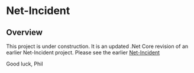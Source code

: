 # Net-Incident
## Overview
This project is under construction.  It is an updated .Net Core revision of an earlier Net-Incident project.  Please see the earlier 
[Net-Incident](https://github.com/PHuhn/net-incident/)

Good luck, Phil
